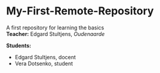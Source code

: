 # My-First-Remote-Repository
A first repository for learning the basics  
**Teacher:** Edgard Stultjens, *Oudenaarde*  
  
**Students:**  
- Edgard Stultjens, docent
- Vera Dotsenko, student
